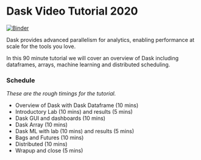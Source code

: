 # Dask Video Tutorial 2020

[![Binder](https://mybinder.org/badge_logo.svg)](https://mybinder.org/v2/gh/jacobtomlinson/dask-video-tutorial-2020/master?urlpath=lab)

Dask provides advanced parallelism for analytics, enabling performance at scale for the tools you love.

In this 90 minute tutorial we will cover an overview of Dask including dataframes, arrays, machine learning and distributed scheduling.

### Schedule

*These are the rough timings for the tutorial.*

- Overview of Dask with Dask Dataframe (10 mins)
- Introductory Lab (10 mins) and results (5 mins)
- Dask GUI and dashboards (10 mins)
- Dask Array (10 mins)
- Dask ML with lab (10 mins) and results (5 mins)
- Bags and Futures (10 mins)
- Distributed (10 mins)
- Wrapup and close (5 mins)